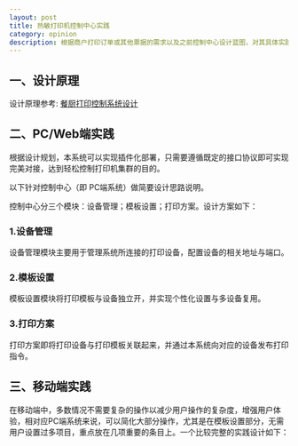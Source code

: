 ```yaml
---
layout: post
title: 热敏打印机控制中心实践
category: opinion
description: 根据商户打印订单或其他票据的需求以及之前控制中心设计蓝图，对其具体实践作进一步说明。
---
```



## 一、设计原理

设计原理参考: [餐厨打印控制系统设计](http://shaynechow.github.io/kitchen-printer-controller)

## 二、PC/Web端实践

根据设计规划，本系统可以实现插件化部署，只需要遵循既定的接口协议即可实现完美对接，达到轻松控制打印机集群的目的。

以下针对控制中心（即 PC端系统）做简要设计思路说明。

控制中心分三个模块：设备管理；模板设置；打印方案。设计方案如下：

### 1.设备管理

设备管理模块主要用于管理系统所连接的打印设备，配置设备的相关地址与端口。

### 2.模板设置

模板设置模块将打印模板与设备独立开，并实现个性化设置与多设备复用。

### 3.打印方案

打印方案即将打印设备与打印模板关联起来，并通过本系统向对应的设备发布打印指令。

## 三、移动端实践

在移动端中，多数情况不需要复杂的操作以减少用户操作的复杂度，增强用户体验，相对应PC端系统来说，可以简化大部分操作，尤其是在模板设置部分，无需用户设置过多项目，重点放在几项重要的条目上。一个比较完整的实践设计如下：

